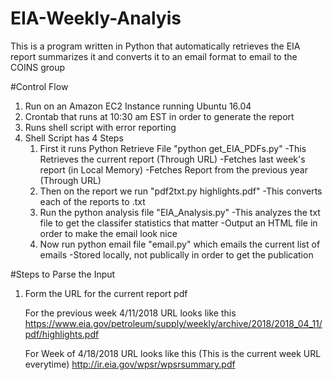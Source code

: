 # EIA-Weekly-Analyis
This is a program written in Python that automatically retrieves the EIA report summarizes it and converts it to an email format to email to the COINS group

#Control Flow
1. Run on an Amazon EC2 Instance running Ubuntu 16.04
2. Crontab that runs at 10:30 am EST in order to generate the report
3. Runs shell script with error reporting 
4. Shell Script has 4 Steps
    1. First it runs Python Retrieve File "python get_EIA_PDFs.py"
        -This Retrieves the current report (Through URL)
        -Fetches last week's report (in Local Memory)
        -Fetches Report from the previous year (Through URL)
    2. Then on the report we run "pdf2txt.py highlights.pdf"
        -This converts each of the reports to <XX-XX-XXXX>.txt
    3. Run the python analysis file "EIA_Analysis.py"
        -This analyzes the txt file to get the classifer statistics that matter
        -Output an HTML file in order to make the email look nice
    4. Now run python email file "email.py" which emails the current list of emails
        -Stored locally, not publically in order to get the publication

#Steps to Parse the Input
1. Form the URL for the current report pdf 

    For the previous week 4/11/2018 URL looks like this
    https://www.eia.gov/petroleum/supply/weekly/archive/2018/2018_04_11/pdf/highlights.pdf

    For Week of 4/18/2018 URL looks like this (This is the current week URL everytime)
    http://ir.eia.gov/wpsr/wpsrsummary.pdf


